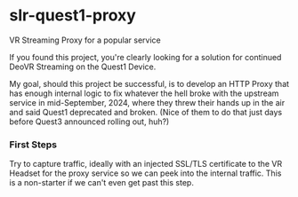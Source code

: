 # slr-quest1-proxy
VR Streaming Proxy for a popular service

If you found this project, you're clearly looking for a solution for continued DeoVR Streaming on the Quest1 Device.

My goal, should this project be successful, is to develop an HTTP Proxy that has enough internal logic to fix whatever the hell broke with the upstream service in mid-September, 2024, where they threw their hands up in the air and said Quest1 deprecated and broken. (Nice of them to do that just days before Quest3 announced rolling out, huh?)

### First Steps ###
Try to capture traffic, ideally with an injected SSL/TLS certificate to the VR Headset for the proxy service so we can peek into the internal traffic. This is a non-starter if we can't even get past this step.

